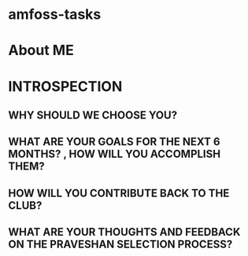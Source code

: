 # amfoss-tasks

# About ME


# INTROSPECTION


## WHY SHOULD WE CHOOSE YOU?

## WHAT ARE YOUR GOALS FOR THE NEXT 6 MONTHS? , HOW WILL YOU ACCOMPLISH THEM?

## HOW WILL YOU CONTRIBUTE BACK TO THE CLUB? 

## WHAT ARE YOUR THOUGHTS AND FEEDBACK ON THE PRAVESHAN SELECTION PROCESS? 


